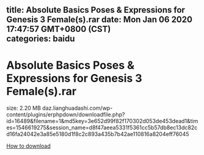 
title: Absolute Basics Poses & Expressions for Genesis 3 Female(s).rar
date: Mon Jan 06 2020 17:47:57 GMT+0800 (CST)    
categories: baidu
---

# Absolute Basics Poses & Expressions for Genesis 3 Female(s).rar
size: 2.20 MB
 daz.lianghuadashi.com/wp-content/plugins/erphpdown/downloadfile.php?id=16489&filename=1&md5key=3e652d99f82f170302d053de453dead1&times=1546619275&session_name=d8f47aeea5331f5361cc5b57db8ec13dc82cd16fa24042e3a85e5180d1f8c2c893a435b7b42ae110816a8204eff76045
 

[How to download](https://bpcam.bemobtrk.com/go/2ceec3aa-1ca2-46d6-b9ff-aaa5c184517c?jno=3465)